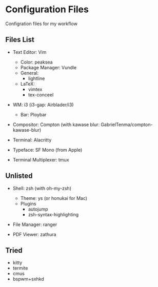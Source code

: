 # Configuration Files
Configration files for my workflow

## Files List

* Text Editor: Vim
    * Color: peaksea
    * Package Manager: Vundle
    * General:
        * lightline
    * LaTeX:
        * vimtex
        * tex-conceel

* WM: i3 (i3-gap: Airblader/i3)
    * Bar: Ploybar

* Compositor: Compton (with kawase blur: GabrielTenma/compton-kawase-blur)

* Terminal: Alacritty

* Typeface: SF Mono (from Apple)

* Terminal Multiplexer: tmux

## Unlisted

* Shell: zsh (with oh-my-zsh)
    * Theme: ys (or honukai for Mac)
    * Plugins
        * autojump
        * zsh-syntax-highlighting

* File Manager: ranger

* PDF Viewer: zathura

## Tried

* kitty
* termite
* cmus
* bspwm+sxhkd


